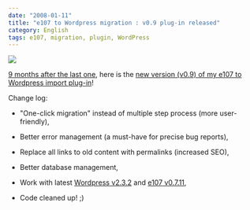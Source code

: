 ```yaml
---
date: "2008-01-11"
title: "e107 to Wordpress migration : v0.9 plug-in released"
category: English
tags: e107, migration, plugin, WordPress
---
```


![]({attach}e107-to-wordpress.png)

[9 months after the last one](https://kevin.deldycke.com/2007/05/e107-to-wordpress-v08-import-images-and-preferences/), here is the [new version (v0.9) of my e107 to Wordpress import plug-in](https://wordpress.org/extend/plugins/e107-importer/)!

Change log:

  * "One-click migration" instead of multiple step process (more user-friendly),

  * Better error management (a must-have for precise bug reports),

  * Replace all links to old content with permalinks (increased SEO),

  * Better database management,

  * Work with latest [Wordpress v2.3.2](https://wordpress.org/development/2007/12/wordpress-232/) and [e107 v0.7.11](https://e107.org/news.php?item.824),

  * Code cleaned up! ;)

